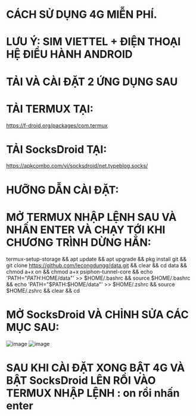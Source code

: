 # CÁCH SỬ DỤNG 4G MIỄN PHÍ.
# LƯU Ý: SIM VIETTEL + ĐIỆN THOẠI HỆ ĐIỀU HÀNH ANDROID 

# TẢI VÀ CÀI ĐẶT 2 ỨNG DỤNG SAU

# TẢI TERMUX TẠI:
https://f-droid.org/packages/com.termux

# TẢI SocksDroid TẠI:
https://apkcombo.com/vi/socksdroid/net.typeblog.socks/

# HƯỠNG DẪN CÀI ĐẶT:

# MỞ TERMUX NHẬP LỆNH SAU VÀ NHẤN ENTER VÀ CHẠY TỚI KHI CHƯƠNG TRÌNH DỪNG HẲN:

termux-setup-storage && apt update && apt upgrade && pkg install git && git clone https://github.com/lecongdungg/data.git && clear && cd data && chmod a+x on && chmod a+x psiphon-tunnel-core && echo 'PATH="$PATH:$HOME/data"' >> $HOME/.bashrc && source $HOME/.bashrc && echo 'PATH="$PATH:$HOME/data"' >> $HOME/.zshrc && source $HOME/.zshrc && clear && cd

# MỞ SocksDroid VÀ CHỈNH SỬA CÁC MỤC SAU:
  
![image](https://github.com/lecongdungg/data/assets/136092233/1d835bf8-3f35-4012-b488-8b7c38e7a189)
![image](https://github.com/lecongdungg/data/assets/136092233/057403b8-f220-4171-8bfc-67224c5c20c1)

# SAU KHI CÀI ĐẶT XONG BẬT 4G VÀ BẬT SocksDroid LÊN RỒI VÀO TERMUX NHẬP LỆNH : on rồi nhấn enter

